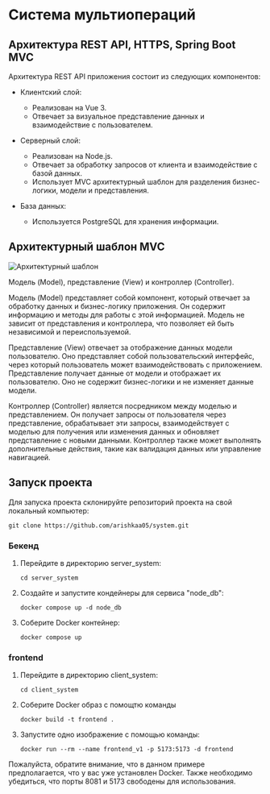 # Система мультиопераций


## Архитектура REST API, HTTPS, Spring Boot MVC

Архитектура REST API приложения состоит из следующих компонентов:

- Клиентский слой:
    - Реализован на Vue 3.
    - Отвечает за визуальное представление данных и взаимодействие с пользователем.

- Серверный слой:
    - Реализован на Node.js.
    - Отвечает за обработку запросов от клиента и взаимодействие с базой данных.
    - Использует MVC архитектурный шаблон для разделения бизнес-логики, модели и представления.

- База данных:
    - Используется PostgreSQL для хранения информации.

## Архитектурный шаблон MVC

![Архитектурный шаблон](docs/mvc_spring.png)

Модель (Model), представление (View) и контроллер (Controller).

Модель (Model) представляет собой компонент, который отвечает за обработку данных и бизнес-логику приложения. Он
содержит информацию и методы для работы с этой информацией. Модель не зависит от представления и контроллера, что
позволяет ей быть независимой и переиспользуемой.

Представление (View) отвечает за отображение данных модели пользователю. Оно представляет собой пользовательский
интерфейс, через который пользователь может взаимодействовать с приложением. Представление получает данные от модели и
отображает их пользователю. Оно не содержит бизнес-логики и не изменяет данные модели.

Контроллер (Controller) является посредником между моделью и представлением. Он получает запросы от пользователя через
представление, обрабатывает эти запросы, взаимодействует с моделью для получения или изменения данных и обновляет
представление с новыми данными. Контроллер также может выполнять дополнительные действия, такие как валидация данных или
управление навигацией.

## Запуск проекта 

Для запуска проекта cклонируйте репозиторий проекта на свой локальный компьютер:
   ```
   git clone https://github.com/arishkaa05/system.git
   ```


### Бекенд

1. Перейдите в директорию server_system:
   ```
   cd server_system 
   ```
2. Создайте и запустите кондейнеры для сервиса "node_db":
   ```
   docker compose up -d node_db
   ```
3. Соберите Docker контейнер:
    ```
    docker compose up
    ```


### frontend

1. Перейдите в директорию client_system:
   ```
   cd client_system
   ```

2. Соберите Docker образ с помощтю команды
   ```
   docker build -t frontend .
   ```

3. Запустите одно изображение с помощью команды:
   ```
   docker run --rm --name frontend_v1 -p 5173:5173 -d frontend
   ```

Пожалуйста, обратите внимание, что в данном примере предполагается, что у вас уже установлен Docker. Также необходимо
убедиться, что порты 8081 и 5173 свободены для использования.